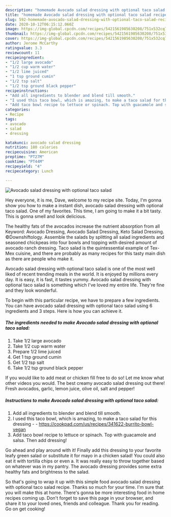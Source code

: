 ```yaml
---
description: "homemade Avocado salad dressing with optional taco salad recipe | how to prepare Avocado salad dressing with optional taco salad"
title: "homemade Avocado salad dressing with optional taco salad recipe | how to prepare Avocado salad dressing with optional taco salad"
slug: 592-homemade-avocado-salad-dressing-with-optional-taco-salad-recipe-how-to-prepare-avocado-salad-dressing-with-optional-taco-salad
date: 2020-10-12T06:15:12.060Z
image: https://img-global.cpcdn.com/recipes/5421561985630208/751x532cq70/avocado-salad-dressing-with-optional-taco-salad-recipe-main-photo.jpg
thumbnail: https://img-global.cpcdn.com/recipes/5421561985630208/751x532cq70/avocado-salad-dressing-with-optional-taco-salad-recipe-main-photo.jpg
cover: https://img-global.cpcdn.com/recipes/5421561985630208/751x532cq70/avocado-salad-dressing-with-optional-taco-salad-recipe-main-photo.jpg
author: Jerome McCarthy
ratingvalue: 3.3
reviewcount: 11
recipeingredient:
- "1/2 large avocado"
- "1/2 cup warm water"
- "1/2 lime juiced"
- "1 tsp ground cumin"
- "1/2 tsp salt"
- "1/2 tsp ground black pepper"
recipeinstructions:
- "Add all ingredients to blender and blend till smooth."
- "I used this taco bowl, which is amazing, to make a taco salad for this dressing  https://cookpad.com/us/recipes/341622-burrito-bowl-vegan"
- "Add taco bowl recipe to lettuce or spinach. Top with guacamole and salsa. Then add dressing!"
categories:
- Recipe
tags:
- avocado
- salad
- dressing

katakunci: avocado salad dressing 
nutrition: 180 calories
recipecuisine: American
preptime: "PT27M"
cooktime: "PT44M"
recipeyield: "4"
recipecategory: Lunch

---
```



![Avocado salad dressing with optional taco salad](https://img-global.cpcdn.com/recipes/5421561985630208/751x532cq70/avocado-salad-dressing-with-optional-taco-salad-recipe-main-photo.jpg)

Hey everyone, it is me, Dave, welcome to my recipe site. Today, I'm gonna show you how to make a instant dish, avocado salad dressing with optional taco salad. One of my favorites. This time, I am going to make it a bit tasty. This is gonna smell and look delicious.

The healthy fats of the avocados increase the nutrient absorption from all Keyword: Avocado Dressing, Avocado Salad Dressing, Keto Salad Dressing. ©Downshiftology. Assemble the salads by splitting all salad ingredients and seasoned chickpeas into four bowls and topping with desired amount of avocado ranch dressing. Taco salad is the quintessential example of Tex-Mex cuisine, and there are probably as many recipes for this tasty main dish as there are people who make it.

Avocado salad dressing with optional taco salad is one of the most well liked of recent trending meals in the world. It is enjoyed by millions every day. It is easy, it is fast, it tastes yummy. Avocado salad dressing with optional taco salad is something which I've loved my entire life. They're fine and they look wonderful.


To begin with this particular recipe, we have to prepare a few ingredients. You can have avocado salad dressing with optional taco salad using 6 ingredients and 3 steps. Here is how you can achieve it.

<!--inarticleads1-->

##### The ingredients needed to make Avocado salad dressing with optional taco salad:

1. Take 1/2 large avocado
1. Take 1/2 cup warm water
1. Prepare 1/2 lime juiced
1. Get 1 tsp ground cumin
1. Get 1/2 tsp salt
1. Take 1/2 tsp ground black pepper


If you would like to add meat or chicken fill free to do so! Let me know what other videos you would. The best creamy avocado salad dressing out there! Fresh avocados, garlic, lemon juice, olive oil, salt and pepper! 

<!--inarticleads2-->

##### Instructions to make Avocado salad dressing with optional taco salad:

1. Add all ingredients to blender and blend till smooth.
1. I used this taco bowl, which is amazing, to make a taco salad for this dressing -  - https://cookpad.com/us/recipes/341622-burrito-bowl-vegan
1. Add taco bowl recipe to lettuce or spinach. Top with guacamole and salsa. Then add dressing!


Go ahead and play around with it! Finally add this dressing to your favorite leafy green salad or substitute it for mayo in a chicken salad! You could also eat it with tortilla chips or even a. It was really easy to throw together based on whatever was in my pantry. The avocado dressing provides some extra healthy fats and brightness to the salad. 

So that's going to wrap it up with this simple food avocado salad dressing with optional taco salad recipe. Thanks so much for your time. I'm sure that you will make this at home. There's gonna be more interesting food in home recipes coming up. Don't forget to save this page in your browser, and share it to your loved ones, friends and colleague. Thank you for reading. Go on get cooking!
